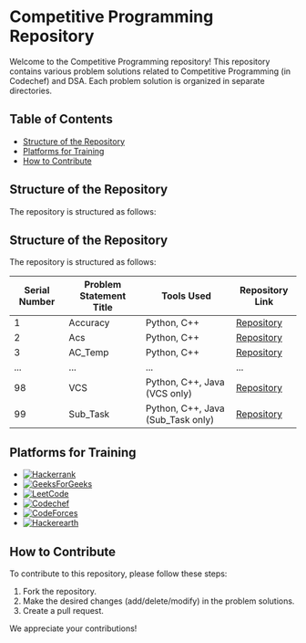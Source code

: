 # Competitive Programming Repository

Welcome to the Competitive Programming repository! This repository contains various problem solutions related to Competitive Programming (in Codechef) and DSA. Each problem solution is organized in separate directories.

## Table of Contents
- [Structure of the Repository](#structure-of-the-repository)
- [Platforms for Training](#platforms-for-training)
- [How to Contribute](#how-to-contribute)

## Structure of the Repository

The repository is structured as follows:

## Structure of the Repository

The repository is structured as follows:

| Serial Number | Problem Statement Title | Tools Used                           | Repository Link                                      |
| ------------- | ---------------------- | ------------------------------------ | ---------------------------------------------------- |
| 1             | Accuracy               | Python, C++                          | [Repository](https://github.com/Haleshot/Competitive-Programming/tree/master/Accuracy) |
| 2             | Acs                    | Python, C++                          | [Repository](https://github.com/Haleshot/Competitive-Programming/tree/master/Acs)      |
| 3             | AC_Temp                | Python, C++                          | [Repository](https://github.com/Haleshot/Competitive-Programming/tree/master/AC_Temp)  |
| ...           | ...                    | ...                                  | ...                                                  |
| 98            | VCS                    | Python, C++, Java (VCS only)         | [Repository](https://github.com/Haleshot/Competitive-Programming/tree/master/VCS)      |
| 99            | Sub_Task               | Python, C++, Java (Sub_Task only)    | [Repository](https://github.com/Haleshot/Competitive-Programming/tree/master/Sub_Task) |


## Platforms for Training

- [![Hackerrank](https://img.shields.io/badge/-hackerrank-7cfc00?style=flat&labelColor=7cfc00&logo=hackerrank&logoColor=white)](https://www.hackerrank.com/hari_leo03)
- [![GeeksForGeeks](https://img.shields.io/badge/geeksforfeeks-davidepollicino-green)](https://auth.geeksforgeeks.org/user/Haleshot/practice/)
- [![LeetCode](https://img.shields.io/badge/-LeetCode-ff8c00?style=flat&labelColor=ff8c00&logo=LeetCode&logoColor=white)](https://leetcode.com/Haleshot/)
- [![Codechef](https://img.shields.io/badge/-Codechef-909090?style=flat&labelColor=909090&logo=Codechef&logoColor=white)](https://www.codechef.com/users/haleshot)
- [![CodeForces](https://img.shields.io/badge/-CodeForces-ec6161?style=flat&labelColor=ec6161&logo=CodeForces&logoColor=white)](https://codeforces.com/profile/Haleshot)
- [![Hackerearth](https://img.shields.io/badge/hackerearth-purple.svg)](https://www.hackerearth.com/@srihari238)

## How to Contribute

To contribute to this repository, please follow these steps:

1. Fork the repository.
2. Make the desired changes (add/delete/modify) in the problem solutions.
3. Create a pull request.

We appreciate your contributions!
